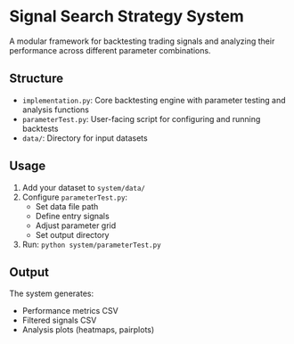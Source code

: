 # Signal Search Strategy System

A modular framework for backtesting trading signals and analyzing their performance across different parameter combinations.

## Structure

-   `implementation.py`: Core backtesting engine with parameter testing and analysis functions
-   `parameterTest.py`: User-facing script for configuring and running backtests
-   `data/`: Directory for input datasets

## Usage

1. Add your dataset to `system/data/`
2. Configure `parameterTest.py`:
   - Set data file path
   - Define entry signals
   - Adjust parameter grid
   - Set output directory
3. Run: `python system/parameterTest.py`

## Output

The system generates:
- Performance metrics CSV
- Filtered signals CSV
- Analysis plots (heatmaps, pairplots) 